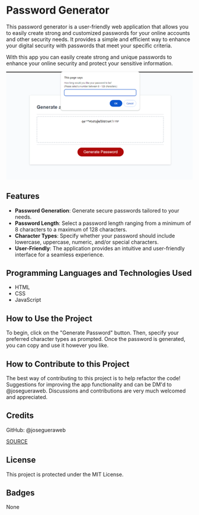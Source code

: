 # Password Generator

This password generator is a user-friendly web application that allows you to easily create strong and customized passwords for your online accounts and other security needs. It provides a simple and efficient way to enhance your digital security with passwords that meet your specific criteria.

With this app you can easily create strong and unique passwords to enhance your online security and protect your sensitive information.

![Password Generator App](./assets/app%20screenshot.png)

## Features

- **Password Generation**: Generate secure passwords tailored to your needs.
- **Password Length**: Select a password length ranging from a minimum of 8 characters to a maximum of 128 characters.
- **Character Types**: Specify whether your password should include lowercase, uppercase, numeric, and/or special characters.
- **User-Friendly**: The application provides an intuitive and user-friendly interface for a seamless experience.

## Programming Languages and Technologies Used

- HTML
- CSS
- JavaScript

## How to Use the Project

To begin, click on the "Generate Password" button. Then, specify your preferred character types as prompted. Once the password is generated, you can copy and use it however you like.

## How to Contribute to this Project
The best way of contributing to this project is to help refactor the code! Suggestions for improving the app functionality and can be DM'd to @josegueraweb. Discussions and contributions are very much welcomed and appreciated. 

## Credits
GitHub: @josegueraweb

[SOURCE](https://github.com/josegueraweb/password-generator)

## License
This project is protected under the MIT License.

## Badges
None


